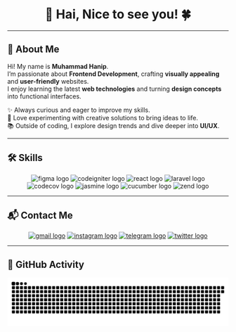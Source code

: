 <h1 align="center">👋 Hai, Nice to see you! 🍀</h1>

---

## 🌱 About Me  

Hi! My name is **Muhammad Hanip**.  
I’m passionate about **Frontend Development**, crafting **visually appealing** and **user-friendly** websites.  
I enjoy learning the latest **web technologies** and turning **design concepts** into functional interfaces.  

✨ Always curious and eager to improve my skills.  
🎨 Love experimenting with creative solutions to bring ideas to life.  
📚 Outside of coding, I explore design trends and dive deeper into **UI/UX**.  

---

## 🛠 Skills  

<div align="center">
  <img src="https://cdn.jsdelivr.net/gh/devicons/devicon/icons/figma/figma-original.svg" height="40" alt="figma logo"/>
  <img src="https://cdn.jsdelivr.net/gh/devicons/devicon/icons/codeigniter/codeigniter-plain.svg" height="40" alt="codeigniter logo"/>
  <img src="https://cdn.jsdelivr.net/gh/devicons/devicon/icons/react/react-original.svg" height="40" alt="react logo"/>
  <img src="https://cdn.jsdelivr.net/gh/devicons/devicon/icons/laravel/laravel-original.svg" height="40" alt="laravel logo"/>
  <img src="https://cdn.jsdelivr.net/gh/devicons/devicon/icons/codecov/codecov-plain.svg" height="40" alt="codecov logo"/>
  <img src="https://cdn.jsdelivr.net/gh/devicons/devicon/icons/jasmine/jasmine-original.svg" height="40" alt="jasmine logo"/>
  <img src="https://cdn.jsdelivr.net/gh/devicons/devicon/icons/cucumber/cucumber-plain.svg" height="40" alt="cucumber logo"/>
  <img src="https://cdn.jsdelivr.net/gh/devicons/devicon/icons/zend/zend-original.svg" height="40" alt="zend logo"/>
</div>

---

## 📬 Contact Me  

<div align="center">
  <a href="#"><img src="https://raw.githubusercontent.com/maurodesouza/profile-readme-generator/master/src/assets/icons/social/gmail/default.svg" width="40" alt="gmail logo"/></a>
  <a href="#"><img src="https://raw.githubusercontent.com/maurodesouza/profile-readme-generator/master/src/assets/icons/social/instagram/default.svg" width="40" alt="instagram logo"/></a>
  <a href="#"><img src="https://raw.githubusercontent.com/maurodesouza/profile-readme-generator/master/src/assets/icons/social/telegram/default.svg" width="40" alt="telegram logo"/></a>
  <a href="#"><img src="https://raw.githubusercontent.com/maurodesouza/profile-readme-generator/master/src/assets/icons/social/twitter/default.svg" width="40" alt="twitter logo"/></a>
</div>

---

## 🐍 GitHub Activity  

<img src="https://raw.githubusercontent.com/Zaaaaaann/Zaaaaaan/output/snake.svg" alt="Snake animation"/>
